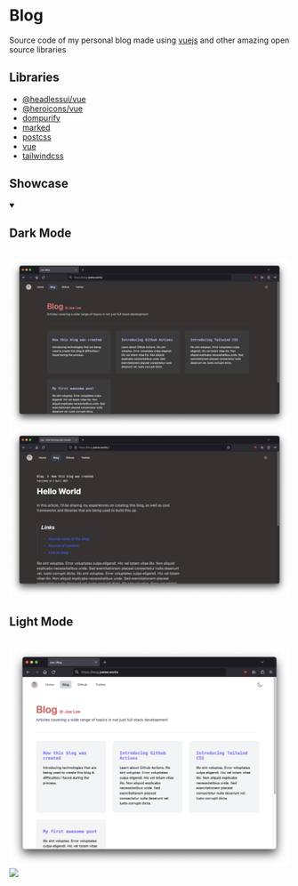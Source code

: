# Blog

Source code of my personal blog made using [vuejs](https://vuejs.org) and other amazing open source libraries 

## Libraries
- [@headlessui/vue](https://www.npmjs.com/package/@headlessui/vue)
- [@heroicons/vue](https://github.com/tailwindlabs/heroicons)
- [dompurify](https://www.npmjs.com/package/dompurify)
- [marked](https://www.npmjs.com/package/marked)
- [postcss](https://www.npmjs.com/package/postcss)
- [vue](https://vuejs.org)
- [tailwindcss](https://tailwindcss.com/)

## Showcase
<details open>
<summary><h2>Dark Mode</h2></summary>
<br>
<img src="/images/dark-desktop-home.png" width="800">
<img src="/images/dark-desktop-post.png" width="800">
</details>
<summary><h2>Light Mode</h2></summary>
<br>
<img src="/images/light-desktop-home.png" width="800">
<img src="/images/light-desktop-post.png" width="800">
</details>
